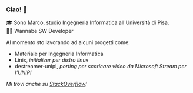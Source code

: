 ### Ciao! 👋
🎓 Sono Marco, studio Ingegneria Informatica all'Università di Pisa.<br>
👨‍💻 Wannabe SW Developer 

Al momento sto lavorando ad alcuni progetti come:
- Materiale per Ingegneria Informatica
- Linix, _initializer per distro linux_
- destreamer-unipi, _porting per scaricare video da Microsoft Stream per l'UNIPI_

_Mi trovi anche su [StackOverflow](https://stackoverflow.com/users/4757993/gray)!_

